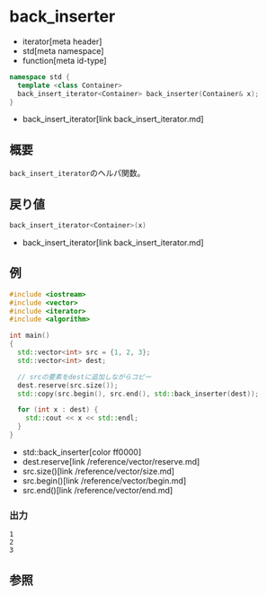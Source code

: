 # back_inserter
* iterator[meta header]
* std[meta namespace]
* function[meta id-type]

```cpp
namespace std {
  template <class Container>
  back_insert_iterator<Container> back_inserter(Container& x);
}
```
* back_insert_iterator[link back_insert_iterator.md]

## 概要
`back_insert_iterator`のヘルパ関数。


## 戻り値
```cpp
back_insert_iterator<Container>(x)
```
* back_insert_iterator[link back_insert_iterator.md]


## 例
```cpp example
#include <iostream>
#include <vector>
#include <iterator>
#include <algorithm>

int main()
{
  std::vector<int> src = {1, 2, 3};
  std::vector<int> dest;

  // srcの要素をdestに追加しながらコピー
  dest.reserve(src.size());
  std::copy(src.begin(), src.end(), std::back_inserter(dest));

  for (int x : dest) {
    std::cout << x << std::endl;
  }
}
```
* std::back_inserter[color ff0000]
* dest.reserve[link /reference/vector/reserve.md]
* src.size()[link /reference/vector/size.md]
* src.begin()[link /reference/vector/begin.md]
* src.end()[link /reference/vector/end.md]

### 出力
```
1
2
3
```

## 参照
